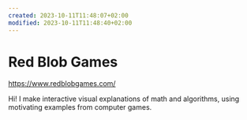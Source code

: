 ```yaml
---
created: 2023-10-11T11:48:07+02:00
modified: 2023-10-11T11:48:40+02:00
---
```


# Red Blob Games

https://www.redblobgames.com/

Hi! I make interactive visual explanations of math and algorithms, using motivating examples from computer games.
